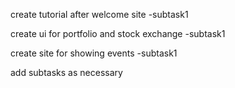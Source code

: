 create tutorial after welcome site
    -subtask1

create ui for portfolio and stock exchange
    -subtask1

create site for showing events
    -subtask1

add subtasks as necessary
